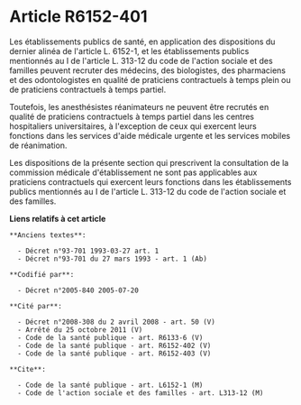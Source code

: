 # Article R6152-401

Les établissements publics de santé, en application des dispositions du dernier alinéa de l'article L. 6152-1, et les
établissements publics mentionnés au I de l'article L. 313-12 du code de l'action sociale et des familles peuvent recruter
des médecins, des biologistes, des pharmaciens et des odontologistes en qualité de praticiens contractuels à temps plein ou
de praticiens contractuels à temps partiel.

Toutefois, les anesthésistes réanimateurs ne peuvent être recrutés en qualité de praticiens contractuels à temps partiel dans
les centres hospitaliers universitaires, à l'exception de ceux qui exercent leurs fonctions dans les services d'aide médicale
urgente et les services mobiles de réanimation.

Les dispositions de la présente section qui prescrivent la consultation de la commission médicale d'établissement ne sont pas
applicables aux praticiens contractuels qui exercent leurs fonctions dans les établissements publics mentionnés au I de
l'article L. 313-12 du code de l'action sociale et des familles.

**Liens relatifs à cet article**

	**Anciens textes**:

	  - Décret n°93-701 1993-03-27 art. 1
	  - Décret n°93-701 du 27 mars 1993 - art. 1 (Ab)

	**Codifié par**:

	  - Décret n°2005-840 2005-07-20

	**Cité par**:

	  - Décret n°2008-308 du 2 avril 2008 - art. 50 (V)
	  - Arrêté du 25 octobre 2011 (V)
	  - Code de la santé publique - art. R6133-6 (V)
	  - Code de la santé publique - art. R6152-402 (V)
	  - Code de la santé publique - art. R6152-403 (V)

	**Cite**:

	  - Code de la santé publique - art. L6152-1 (M)
	  - Code de l'action sociale et des familles - art. L313-12 (M)
